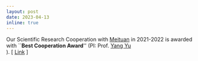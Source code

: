 ```yaml
---
layout: post
date: 2023-04-13
inline: true
---
```


Our Scientific Research Cooperation with <a href="https://about.meituan.com/">Meituan</a>  in 2021-2022 is awarded with ``**Best Cooperation Award**'' (PI: Prof. <a href="http://lamda.nju.edu.cn/yuy/">Yang Yu</a> <br/>). [ [Link](https://mp.weixin.qq.com/s/0HgP5hYjTBXREgS9-l7DBQ) ]


